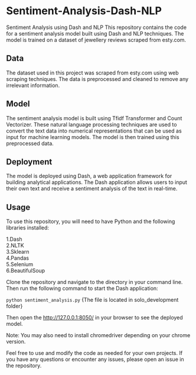 # Sentiment-Analysis-Dash-NLP


Sentiment Analysis using Dash and NLP
This repository contains the code for a sentiment analysis model built using Dash and NLP techniques. The model is trained on a dataset of jewellery reviews scraped from esty.com.

## Data
The dataset used in this project was scraped from esty.com using web scraping techniques. The data is preprocessed and cleaned to remove any irrelevant information.

## Model
The sentiment analysis model is built using Tfidf Transformer and Count Vectorizer. These natural language processing techniques are used to convert the text data into numerical representations that can be used as input for machine learning models. The model is then trained using this preprocessed data.

## Deployment
The model is deployed using Dash, a web application framework for building analytical applications. The Dash application allows users to input their own text and receive a sentiment analysis of the text in real-time.

## Usage
To use this repository, you will need to have Python and the following libraries installed: <br>

1.Dash <br>
2.NLTK <br>
3.Sklearn <br>
4.Pandas <br>
5.Selenium <br>
6.BeautifulSoup <br> 

Clone the repository and navigate to the directory in your command line. Then run the following command to start the Dash application:

<code>python sentiment_analysis.py</code> {The file is located in solo_development folder}

Then open the http://127.0.0.1:8050/ in your browser to see the deployed model.

Note: You may also need to install chromedriver depending on your chrome version.

Feel free to use and modify the code as needed for your own projects. If you have any questions or encounter any issues, please open an issue in the repository.
